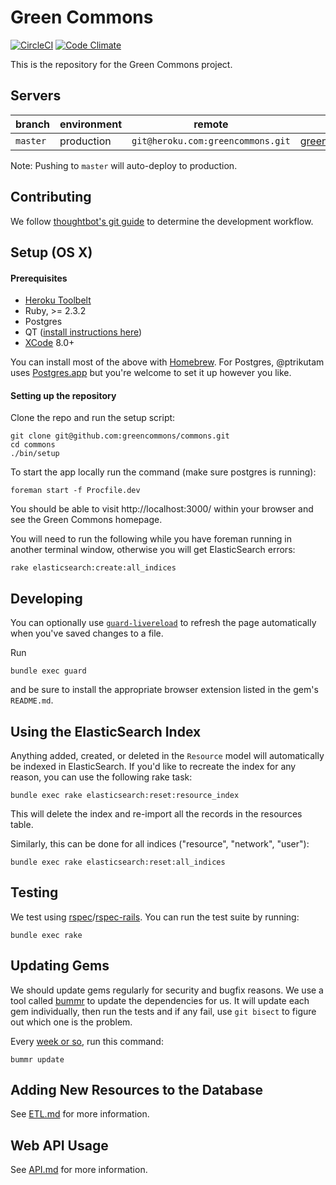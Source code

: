 Green Commons
=============

[![CircleCI](https://circleci.com/gh/greencommons/commons/tree/master.svg?style=svg)](https://circleci.com/gh/greencommons/commons/tree/master) [![Code Climate](https://codeclimate.com/github/greencommons/commons/badges/gpa.svg)](https://codeclimate.com/github/greencommons/commons)

This is the repository for the Green Commons project.

Servers
-------

|    branch   |environment|remote|URL|
|-------------|-----------|------|---|
|`master`     |production|`git@heroku.com:greencommons.git`|[greencommons.net](https://greencommons.net)|


Note: Pushing to `master` will auto-deploy to production.


Contributing
------------

We follow [thoughtbot's git guide](https://github.com/thoughtbot/guides/tree/master/protocol/git) to determine the development workflow.



Setup (OS X)
------------

#### Prerequisites

- [Heroku Toolbelt]
- Ruby, >= 2.3.2
- Postgres
- QT ([install instructions here])
- [XCode] 8.0+

You can install most of the above with [Homebrew]. For Postgres, @ptrikutam uses [Postgres.app] but you're welcome to set it up however you like.

[Heroku Toolbelt]: https://toolbelt.heroku.com/
[Homebrew]: http://brew.sh/
[Postgres.app]: http://postgresapp.com/
[install instructions here]: https://github.com/thoughtbot/capybara-webkit/wiki/Installing-Qt-and-compiling-capybara-webkit#macos-sierra-1012
[XCode]: https://developer.apple.com/xcode/

#### Setting up the repository

Clone the repo and run the setup script:

    git clone git@github.com:greencommons/commons.git
    cd commons
    ./bin/setup

To start the app locally run the command (make sure postgres is running):

    foreman start -f Procfile.dev

You should be able to visit http://localhost:3000/ within your browser and see the Green Commons homepage.

You will need to run the following while you have foreman running in another terminal window, otherwise you will get ElasticSearch errors:

    rake elasticsearch:create:all_indices

Developing
----------

You can optionally use [`guard-livereload`]
to refresh the page automatically
when you've saved changes to a file.

Run

```
bundle exec guard
```

and be sure to install the appropriate browser extension
listed in the gem's `README.md`.

[`guard-livereload`]: https://github.com/guard/guard-livereload

Using the ElasticSearch Index
-----------------------------

Anything added, created, or deleted in the `Resource` model will automatically be indexed in ElasticSearch. If you'd like to recreate the index for any reason, you can use the following rake task:

```
bundle exec rake elasticsearch:reset:resource_index
```

This will delete the index and re-import all the records in the resources table.

Similarly, this can be done for all indices ("resource", "network", "user"):

```
bundle exec rake elasticsearch:reset:all_indices
```

Testing
-------

We test using [rspec]/[rspec-rails]. You can run the test suite by running:

    bundle exec rake

[rspec]: https://github.com/rspec/rspec
[rspec-rails]: https://github.com/rspec/rspec-rails

Updating Gems
-------------

We should update gems regularly for security and bugfix reasons.
We use a tool called [bummr] to update the dependencies for us.
It will update each gem individually, then run the tests and if any fail,
use `git bisect` to figure out which one is the problem.

Every [week or so], run this command:

```
bummr update
```

[bummr]: https://github.com/lpender/bummr
[week or so]: http://adarsh.io/save-money-and-be-happier-by-updating-your-gems-every-monday-morning/

Adding New Resources to the Database
------------------------------------

See [ETL.md](ETL.md) for more information.

Web API Usage
------------------------------------

See [API.md](API.md) for more information.

